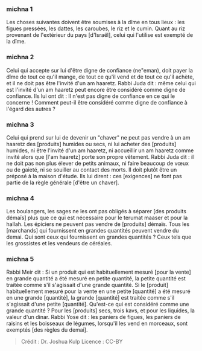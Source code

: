 
### michna 1
Les choses suivantes doivent être soumises à la dîme en tous lieux : les figues pressées, les dattes, les caroubes, le riz et le cumin. Quant au riz provenant de l'extérieur du pays [d'Israël], celui qui l'utilise est exempté de la dîme.

### michna 2
Celui qui accepte sur lui d'être digne de confiance (ne"eman), doit payer la dîme de tout ce qu'il mange, de tout ce qu'il vend et de tout ce qu'il achète, et il ne doit pas être l'invité d'un am haaretz. Rabbi Juda dit : même celui qui est l'invité d'un am haaretz peut encore être considéré comme digne de confiance. Ils lui ont dit : Il n'est pas digne de confiance en ce qui le concerne ! Comment peut-il être considéré comme digne de confiance à l'égard des autres ?

### michna 3
Celui qui prend sur lui de devenir un "chaver" ne peut pas vendre à un am haaretz des [produits] humides ou secs, ni lui acheter des [produits] humides, ni être l'invité d'un am haaretz, ni accueillir un am haaretz comme invité alors que [l'am haaretz] porte son propre vêtement. Rabbi Juda dit : il ne doit pas non plus élever de petits animaux, ni faire beaucoup de vœux ou de gaieté, ni se souiller au contact des morts. Il doit plutôt être un préposé à la maison d'étude. Ils lui dirent : ces [exigences] ne font pas partie de la règle générale [d'être un chaver].

### michna 4
Les boulangers, les sages ne les ont pas obligés à séparer [des produits démaïs] plus que ce qui est nécessaire pour le terumat maaser et pour la hallah. Les épiciers ne peuvent pas vendre de [produits] démaïs. Tous les [marchands] qui fournissent en grandes quantités peuvent vendre du demai. Qui sont ceux qui fournissent en grandes quantités ? Ceux tels que les grossistes et les vendeurs de céréales.

### michna 5
Rabbi Meir dit : Si un produit qui est habituellement mesuré [pour la vente] en grande quantité a été mesuré en petite quantité, la petite quantité est traitée comme s'il s'agissait d'une grande quantité. Si le [produit] habituellement mesuré pour la vente en une petite [quantité] a été mesuré en une grande [quantité], la grande [quantité] est traitée comme s'il s'agissait d'une petite [quantité]. Qu'est-ce qui est considéré comme une grande quantité ? Pour les [produits] secs, trois kavs, et pour les liquides, la valeur d'un dinar. Rabbi Yose dit : les paniers de figues, les paniers de raisins et les boisseaux de légumes, lorsqu'il les vend en morceaux, sont exemptés [des règles du demai].

>Crédit : Dr. Joshua Kulp
>Licence : CC-BY